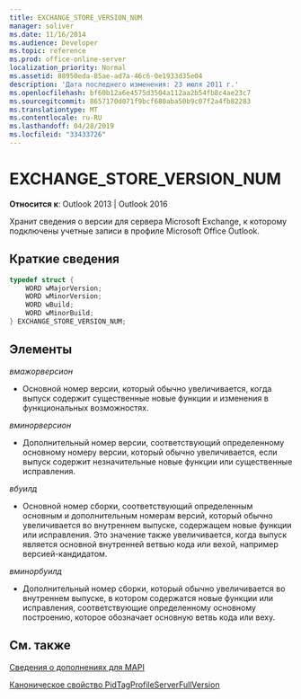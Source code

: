 ```yaml
---
title: EXCHANGE_STORE_VERSION_NUM
manager: soliver
ms.date: 11/16/2014
ms.audience: Developer
ms.topic: reference
ms.prod: office-online-server
localization_priority: Normal
ms.assetid: 88950eda-85ae-ad7a-46c6-0e1933d35e04
description: 'Дата последнего изменения: 23 июля 2011 г.'
ms.openlocfilehash: bf60b12a6e4575d3504a112aa2b54fb8c4ae23c7
ms.sourcegitcommit: 8657170d071f9bcf680aba50b9c07f2a4fb82283
ms.translationtype: MT
ms.contentlocale: ru-RU
ms.lasthandoff: 04/28/2019
ms.locfileid: "33433726"
---
```

# <a name="exchange_store_version_num"></a>EXCHANGE_STORE_VERSION_NUM

  
  
**Относится к**: Outlook 2013 | Outlook 2016 
  
Хранит сведения о версии для сервера Microsoft Exchange, к которому подключены учетные записи в профиле Microsoft Office Outlook.
  
## <a name="quick-info"></a>Краткие сведения

```cpp
typedef struct { 
    WORD wMajorVersion; 
    WORD wMinorVersion; 
    WORD wBuild; 
    WORD wMinorBuild; 
} EXCHANGE_STORE_VERSION_NUM; 

```

## <a name="members"></a>Элементы

 _вмажорверсион_
  
- Основной номер версии, который обычно увеличивается, когда выпуск содержит существенные новые функции и изменения в функциональных возможностях.
    
 _вминорверсион_
  
- Дополнительный номер версии, соответствующий определенному основному номеру версии, который обычно увеличивается, если выпуск содержит незначительные новые функции или существенные исправления.
    
 _вбуилд_
  
- Основной номер сборки, соответствующий определенным основным и дополнительным номерам версий, который обычно увеличивается во внутреннем выпуске, содержащем новые функции или исправления. Это значение также увеличивается, когда выпуск является основной внутренней ветвью кода или вехой, например версией-кандидатом.
    
 _вминорбуилд_
  
- Дополнительный номер сборки, который обычно увеличивается во внутреннем выпуске, в котором содержатся новые функции или исправления, соответствующие определенному основному построению, которое обозначает основную ветвь кода или веху.
    
## <a name="see-also"></a>См. также



[Сведения о дополнениях для MAPI](about-mapi-additions.md)
  
[Каноническое свойство PidTagProfileServerFullVersion](pidtagprofileserverfullversion-canonical-property.md)

